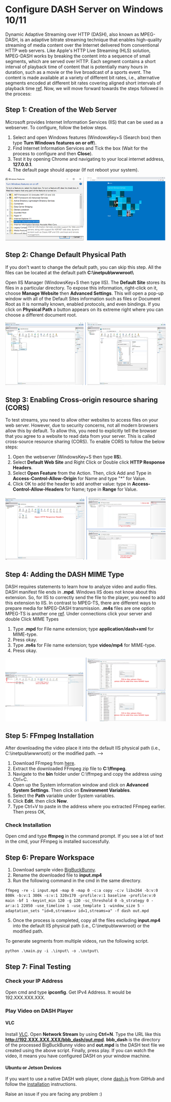 # Configure DASH Server on Windows 10/11
Dynamic Adaptive Streaming over HTTP (DASH), also known as MPEG-DASH, is an adaptive bitrate streaming technique that enables high-quality streaming of media content over the Internet delivered from conventional HTTP web servers. Like Apple's HTTP Live Streaming (HLS) solution, MPEG-DASH works by breaking the content into a sequence of small segments, which are served over HTTP. Each segment contains a short interval of playback time of content that is potentially many hours in duration, such as a movie or the live broadcast of a sports event. The content is made available at a variety of different bit rates, i.e., alternative segments encoded at different bit rates covering aligned short intervals of playback time [ref](https://en.wikipedia.org/wiki/Dynamic_Adaptive_Streaming_over_HTTP). Now, we will move forward towards the steps followed in the process: 

## Step 1: Creation of the Web Server
Microsoft provides Internet Information Services (IIS) that can be used as a webserver. To configure, follow the below steps.
1. Select and open Windows features (WindowsKey+S (Search box) then type **Turn Windows features on or off**).
2. Find Internet Information Services and Tick the box (Wait for the process to configure and then **Close**).
3. Test it by opening Chrome and navigating to your local internet address, **127.0.0.1**.
4. The default page should appear (If not reboot your system).

<img src="https://github.com/iamgmujtaba/dash-server/blob/master/figures/iis_home.jpg" width="550" height="200">

## Step 2: Change Default Physical Path
If you don't want to change the default path, you can skip this step. All the files can be located at the default path **C:\inetpub\wwwroot\\**

Open IIS Manager (WindowsKey+S then type IIS). The **Default Site** stores its files in a particular directory. To expose this information, right-click on it, choose **Manage Website** then **Advanced Settings**. This will open a pop-up window with all of the Default Sites information such as files or Document Root as it is normally known, enabled protocols, and even bindings. If you click on **Physical Path** a button appears on its extreme right where you can choose a different document root.

<img src="https://github.com/iamgmujtaba/dash-server/blob/master/figures/iis_path.jpg" width="550" height="200">

## Step 3: Enabling Cross-origin resource sharing (CORS)
To test streams, you need to allow other websites to access files on your web server. However, due to security concerns, not all modern browsers allow this by default. To allow this, you need to explicitly tell the browser that you agree to a website to read data from your server. This is called cross-source resource sharing (CORS). To enable CORS to follow the below steps:
1. Open the webserver (WindowsKey+S then type **IIS**).
2. Select **Default Web Site** and Right Click or Double click **HTTP Response Headers**.
3. Select **Open Feature** from the Action. Then, click Add and Type in **Access-Control-Allow-Origin** for Name and type "*" for Value.
4. Click OK to add the header to add another value: type in **Access-Control-Allow-Headers** for Name; type in **Range** for Value.

<img src="https://github.com/iamgmujtaba/dash-server/blob/master/figures/hrs_page.jpg" width="550" height="200">

## Step 4: Adding the DASH MIME Type
DASH requires statements to learn how to analyze video and audio files. DASH manifest file ends in **.mpd**. Windows IIS does not know about this extension. So, for IIS to correctly send the file to the player, you need to add this extension to IIS. In contrast to MPEG-TS, there are different ways to prepare media for MPEG-DASH transmission. **.m4s** files are one option MPEG-TS is another one [ref](https://superuser.com/questions/1349502/what-is-the-format-of-the-mpeg-dash-m4s-generally-segment). Under connections click your server and double Click MIME Types
1. Type **.mpd** for File name extension; type **application/dash+xml** for MIME-type.
2. Press okay.
3. Type **.m4s** for File name extension; type **video/mp4** for MIME-type.
4. Press okay.

<img src="https://github.com/iamgmujtaba/dash-server/blob/master/figures/mime_dash.jpg" width="550" height="200">

## Step 5: FFmpeg Installation
<!-- You can skip Step 5 and Step 6, by downloading the processed video from <!-- [google drive](https://drive.google.com/drive/folders/1JS9lwJWr9pOibl9ZpOB6uAinh-PseZXG).  --> After downloading the video place it into the default IIS physical path (i.e., C:\inetpub\wwwroot\) or the modified path. -->
1. Download FFmpeg from [here](https://www.ffmpeg.org/download.html#build-windows).
2. Extract the downloaded FFmpeg zip file to **C:\ffmpeg**.
3. Navigate to the **bin** folder under C:\ffmpeg and copy the address using Ctrl+C.
4. Open up the System information window and click on **Advanced System Settings**. Then click on **Environment Variables**.
5. Select the **Path** variable under System variables. 
6. Click **Edit**. then click **New**.
8. Type Ctrl+V to paste in the address where you extracted FFmpeg earlier. Then press OK,
### Check Installation
Open cmd and type **ffmpeg** in the command prompt. If you see a lot of text in the cmd, your FFmpeg is installed successfully.

## Step 6: Prepare Workspace
1. Download sample video [BigBuckBunny](https://download.blender.org/demo/movies/BBB/bbb_sunflower_1080p_30fps_normal.mp4).
2. Rename the downloaded file to **input.mp4**
3. Run the following command in the cmd in the same directory.

```shell
ffmpeg -re -i input.mp4 -map 0 -map 0 -c:a copy -c:v libx264 -b:v:0 800k -b:v:1 300k -s:v:1 320x170 -profile:v:1 baseline -profile:v:0 main -bf 1 -keyint_min 120 -g 120 -sc_threshold 0 -b_strategy 0 -ar:a:1 22050 -use_timeline 1 -use_template 1 -window_size 5 -adaptation_sets "id=0,streams=v id=1,streams=a" -f dash out.mpd
```
5. Once the process is completed, copy all the files excluding **input.mp4** into the default IIS physical path (i.e., C:\inetpub\wwwroot\) or the modified path. 

To generate segments from multiple videos, run the following script.
```shell
python .\main.py -i .\input\ -o .\output\
```

## Step 7: Final Testing
### Check your IP Address
Open cmd and type **ipconfig**. Get IPv4 Address. It would be 192.XXX.XXX.XXX.
### Play Video on DASH Player

#### VLC
Install [VLC](https://www.videolan.org/vlc/download-windows.html). Open **Network Stream** by using **Ctrl+N**. Type the URL like this **http://192.XXX.XXX.XXX/bbb_dash/out.mpd**. **bbb_dash** is the directory of the processed BigBuckBunny video and **out.mpd** is the DASH text file we created using the above script. Finally, press play. 
If you can watch the video, it means you have configured DASH on your window machine.
#### Ubuntu or Jetson Devices
If you want to use a native DASH web player, clone [dash.js](https://github.com/Dash-Industry-Forum/dash.js) from GitHub and follow the [installation](https://github.com/Dash-Industry-Forum/dash.js#getting-started) instructions.

Raise an issue if you are facing any problem :)
